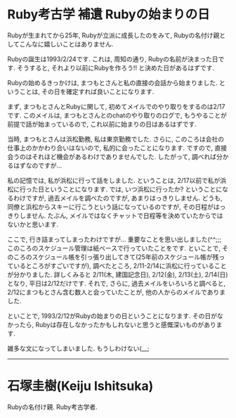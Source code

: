 # Ruby考古学 補遺 Rubyの始まりの日

Rubyが生まれてから25年, Rubyが立派に成長したのをみて, Rubyの名付け親としてこんなに嬉しいことはありません.

Rubyの誕生は1993/2/24です. これは, 周知の通り, Rubyの名前が決まった日です. そうすると, それより以前にRubyを作ろう!! と決めた日があるはずです.

Rubyの始めるきっかけは, まつもとさんと私の直接の会話から始まりました. ということは, その日を確定すれば良いことになります.

まず, まつもとさんとRubyに関して, 初めてメイルでのやり取りをするのは2/17です. このメイルは, まつもとさんとのchatのやり取りのログで, もうやることが前提で話が始まっているので, これ以前に始まりの日はあるはずです.

当時, まつもとさんは浜松勤務, 私は東京勤務でした. さらに, このころは会社の仕事上のかかわり合いはないので, 私的に会ったことになります. ですので, 直接会うのはそれほど機会があるわけでありませんでした. したがって, 調べれば分かるはずなのですが...

私の記憶では, 私が浜松に行って話をしました. ということは, 2/17以前で私が浜松に行った日ということになります. では, いつ浜松に行ったか? ということになるわけですが, 過去メイルを調べたのですが, あまりはっきりしません. どうも, 同僚と浜松からスキーに行こうという話になっているのですが, その日程がはっきりしません. たぶん, メイルではなくチャットで日程等を決めていたからではないかと思います.

ここで, 行き詰まってしまったわけですが... 重要なことを思い出しました(^^;;; このころのスケジュール管理は紙ベースで行っていたことをです. といことで, そのころのスケジュール帳を引っ張り出してきて(25年前のスケジュール帳が残っているところがすごいですが), 調べたところ, 2/11-2/14に浜松に行っていることが分かりました. 詳しくみると 2/11(木, 建国記念日), 2/12(金), 2/13(土), 2/14(日)となり, 平日は2/12だけです. それで, さらに, 過去メイルをいろいろと調べると, 2/12にまつもとさん含む数人と会っていたことが, 他の人からのメイルでありました.

といことで, 1993/2/12がRubyの始まりの日ということになります. その日がなかったら, Rubyは存在しなかったかもしれないと思うと感慨深いものがあります.

雑多な文になってしまいました. もうしわけない(__;

----
# 石塚圭樹(Keiju Ishitsuka)

Rubyの名付け親. Ruby考古学者.
